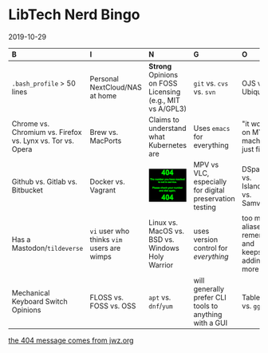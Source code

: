 # LibTech Nerd Bingo
2019-10-29

| B | I | N | G | O |
|:--|:--|:--|:--|:--|
| `.bash_profile` > 50 lines | Personal NextCloud/NAS at home | **Strong**  Opinions on FOSS Licensing (e.g., MIT vs A/GPL3) | `git` vs. `cvs` vs. `svn` | OJS vs. Ubiquity |
| Chrome vs. Chromium vs. Firefox vs. Lynx vs. Tor vs. Opera  | Brew vs. MacPorts | Claims to understand what Kubernetes are | Uses `emacs` for everything |  "it worked on MY machine just fine!" |
| Github vs. Gitlab vs. Bitbucket | Docker vs. Vagrant | ![404 Space Not Found[^1] ](404_space_not_found.png)  | MPV vs VLC, especially for digital preservation testing | DSpace vs. Islandora vs. Samvera |
| Has a Mastodon/`tildeverse` | `vi` user who thinks `vim` users are wimps | Linux vs. MacOS vs. BSD vs. Windows Holy Warrior | uses version control for *everything* | too many aliases to remember and keeps adding more |
| Mechanical Keyboard Switch Opinions | FLOSS vs. FOSS vs. OSS | `apt` vs. `dnf`/`yum` | will generally prefer CLI tools to anything with a GUI | Tableau vs. `ggplot` |

[the 404 message comes from jwz.org](https://www.jwz.org/aslkdnaslknd%c3%b6al)

